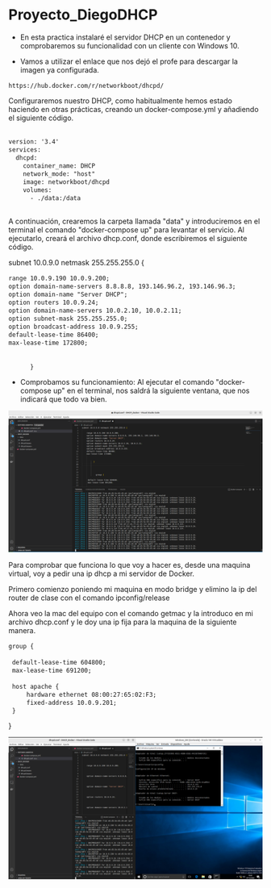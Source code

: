 # Proyecto_DiegoDHCP

- En esta practica instalaré el servidor DHCP en un contenedor y comprobaremos su funcionalidad con un cliente con Windows 10.

- Vamos a utilizar el enlace que nos dejó el profe para descargar la imagen ya configurada.

```
https://hub.docker.com/r/networkboot/dhcpd/

```

Configuraremos nuestro DHCP, como habitualmente hemos estado haciendo en otras prácticas, creando un docker-compose.yml y añadiendo el siguiente código.


```

version: '3.4'
services:
  dhcpd:
    container_name: DHCP
    network_mode: "host"
    image: networkboot/dhcpd
    volumes:
      - ./data:/data


```

A continuación, crearemos la carpeta llamada "data" y introduciremos en el terminal el comando "docker-compose up" para levantar el servicio.
Al ejecutarlo, creará el archivo dhcp.conf, donde escribiremos el siguiente código.



subnet 10.0.9.0 netmask 255.255.255.0 {    
        
    range 10.0.9.190 10.0.9.200;     
    option domain-name-servers 8.8.8.8, 193.146.96.2, 193.146.96.3;
    option domain-name "Server DHCP";   
    option routers 10.0.9.24;    
    option domain-name-servers 10.0.2.10, 10.0.2.11;   
    option subnet-mask 255.255.255.0;     
    option broadcast-address 10.0.9.255;       
    default-lease-time 86400;
    max-lease-time 172800;
        
        
          }




  - Comprobamos su funcionamiento:
  Al ejecutar el comando "docker-compose up" en el terminal, nos saldrá la siguiente ventana, que nos indicará que todo va bien.
  
   ![This is an image](https://github.com/dvarelavidal/Proyecto_DiegoDHCP/blob/main/imagenes/Captura%20de%20pantalla%20de%202022-12-07%2019-43-47.png)
  
  
  
  
  
  Para comprobar que funciona lo que voy a hacer es, desde una maquina virtual, voy a pedir una ip dhcp a mi servidor de Docker.

Primero comienzo poniendo mi maquina en modo bridge y elimino la ip del router de clase con el comando ipconfig/release

Ahora veo la mac del equipo con el comando getmac y la introduco en mi archivo dhcp.conf y le doy una ip fija para la maquina de la siguiente manera.
  
  
  
    group {

     default-lease-time 604800;
     max-lease-time 691200;

     host apache {
         hardware ethernet 08:00:27:65:02:F3;
         fixed-address 10.0.9.201;
     }

  }
  
  
  ![This is an image](https://github.com/dvarelavidal/Proyecto_DiegoDHCP/blob/main/imagenes/Captura%20de%20pantalla%20de%202022-12-07%2018-42-47.png)

 
